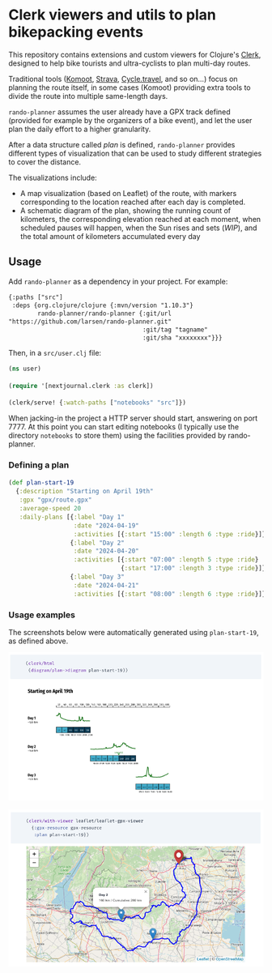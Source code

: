 # Clerk viewers and utils to plan bikepacking events

This repository contains extensions and custom viewers for Clojure's
[Clerk](https://github.com/nextjournal/clerk), designed to help bike
tourists and ultra-cyclists to plan multi-day routes.

Traditional tools ([Komoot](https://komoot.com/),
[Strava](https://www.strava.com/),
[Cycle.travel](https://cycle.travel/), and so on…) focus on planning
the route itself, in some cases (Komoot) providing extra tools to
divide the route into multiple same-length days.

`rando-planner` assumes the user already have a GPX track defined
(provided for example by the organizers of a bike event), and let the
user plan the daily effort to a higher granularity.

After a data structure called _plan_ is defined, `rando-planner`
provides different types of visualization that can be used to study
different strategies to cover the distance.

The visualizations include:

- A map visualization (based on Leaflet) of the route, with markers
  corresponding to the location reached after each day is completed.
- A schematic diagram of the plan, showing the running count of
  kilometers, the corresponding elevation reached at each moment, when
  scheduled pauses will happen, when the Sun rises and sets (_WIP_),
  and the total amount of kilometers accumulated every day

## Usage

Add `rando-planner` as a dependency in your project. For example:

```
{:paths ["src"]
 :deps {org.clojure/clojure {:mvn/version "1.10.3"}
        rando-planner/rando-planner {:git/url "https://github.com/larsen/rando-planner.git"
                                     :git/tag "tagname"
                                     :git/sha "xxxxxxxx"}}}
```

Then, in a `src/user.clj` file:

```clojure
(ns user)

(require '[nextjournal.clerk :as clerk])

(clerk/serve! {:watch-paths ["notebooks" "src"]})
```

When jacking-in the project a HTTP server should start, answering on
port 7777. At this point you can start editing notebooks (I typically
use the directory `notebooks` to store them) using the facilities
provided by rando-planner.

### Defining a plan

```clojure
(def plan-start-19
  {:description "Starting on April 19th"
   :gpx "gpx/route.gpx"
   :average-speed 20
   :daily-plans [{:label "Day 1"
                  :date "2024-04-19"
                  :activities [{:start "15:00" :length 6 :type :ride}]}
                 {:label "Day 2"
                  :date "2024-04-20"
                  :activities [{:start "07:00" :length 5 :type :ride}
                               {:start "17:00" :length 3 :type :ride}]}
                 {:label "Day 3"
                  :date "2024-04-21"
                  :activities [{:start "08:00" :length 6 :type :ride}]}]})
```

### Usage examples

The screenshots below were automatically generated using
`plan-start-19`, as defined above.

![Example: plan diagram](rando-planner-example.png)

![Example: route with markers on a map](rando-planner-example-gpx.png)

